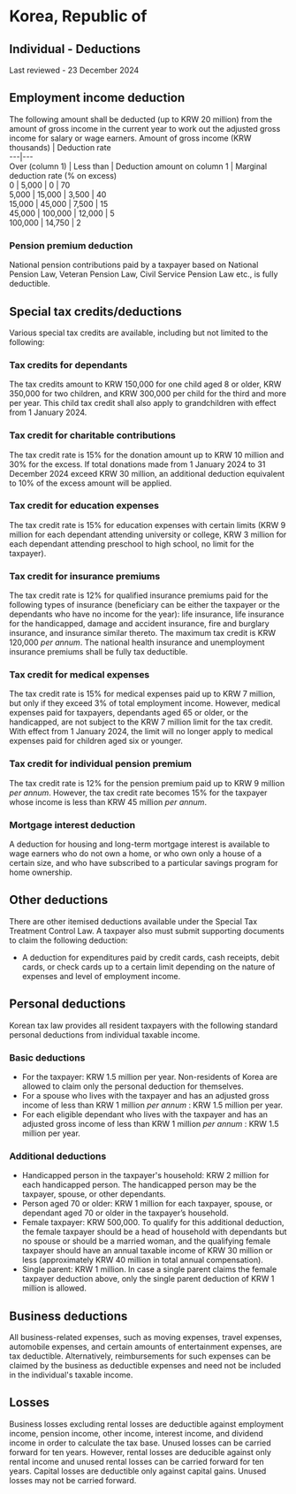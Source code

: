 # Korea, Republic of
## Individual - Deductions
Last reviewed - 23 December 2024
## Employment income deduction
The following amount shall be deducted (up to KRW 20 million) from the amount of gross income in the current year to work out the adjusted gross income for salary or wage earners.
Amount of gross income (KRW thousands) | Deduction rate  
---|---  
Over (column 1) | Less than | Deduction amount on column 1 | Marginal deduction rate (% on excess)  
0 | 5,000 | 0 | 70  
5,000 | 15,000 | 3,500 | 40  
15,000 | 45,000 | 7,500 | 15  
45,000 | 100,000 | 12,000 | 5  
100,000 | 14,750 | 2  
### Pension premium deduction
National pension contributions paid by a taxpayer based on National Pension Law, Veteran Pension Law, Civil Service Pension Law etc., is fully deductible.
## Special tax credits/deductions
Various special tax credits are available, including but not limited to the following:
### Tax credits for dependants
The tax credits amount to KRW 150,000 for one child aged 8 or older, KRW 350,000 for two children, and KRW 300,000 per child for the third and more per year. This child tax credit shall also apply to grandchildren with effect from 1 January 2024.
### Tax credit for charitable contributions
The tax credit rate is 15% for the donation amount up to KRW 10 million and 30% for the excess. If total donations made from 1 January 2024 to 31 December 2024 exceed KRW 30 million, an additional deduction equivalent to 10% of the excess amount will be applied.
### Tax credit for education expenses
The tax credit rate is 15% for education expenses with certain limits (KRW 9 million for each dependant attending university or college, KRW 3 million for each dependant attending preschool to high school, no limit for the taxpayer).
### Tax credit for insurance premiums
The tax credit rate is 12% for qualified insurance premiums paid for the following types of insurance (beneficiary can be either the taxpayer or the dependants who have no income for the year): life insurance, life insurance for the handicapped, damage and accident insurance, fire and burglary insurance, and insurance similar thereto. The maximum tax credit is KRW 120,000 _per annum_. The national health insurance and unemployment insurance premiums shall be fully tax deductible.
### Tax credit for medical expenses
The tax credit rate is 15% for medical expenses paid up to KRW 7 million, but only if they exceed 3% of total employment income. However, medical expenses paid for taxpayers, dependants aged 65 or older, or the handicapped, are not subject to the KRW 7 million limit for the tax credit. With effect from 1 January 2024, the limit will no longer apply to medical expenses paid for children aged six or younger.
### Tax credit for individual pension premium
The tax credit rate is 12% for the pension premium paid up to KRW 9 million _per annum_. However, the tax credit rate becomes 15% for the taxpayer whose income is less than KRW 45 million _per annum_.
### Mortgage interest deduction
A deduction for housing and long-term mortgage interest is available to wage earners who do not own a home, or who own only a house of a certain size, and who have subscribed to a particular savings program for home ownership.
## Other deductions
There are other itemised deductions available under the Special Tax Treatment Control Law. A taxpayer also must submit supporting documents to claim the following deduction:
  * A deduction for expenditures paid by credit cards, cash receipts, debit cards, or check cards up to a certain limit depending on the nature of expenses and level of employment income.


## Personal deductions
Korean tax law provides all resident taxpayers with the following standard personal deductions from individual taxable income.
### Basic deductions
  * For the taxpayer: KRW 1.5 million per year. Non-residents of Korea are allowed to claim only the personal deduction for themselves.
  * For a spouse who lives with the taxpayer and has an adjusted gross income of less than KRW 1 million _per annum_ : KRW 1.5 million per year.
  * For each eligible dependant who lives with the taxpayer and has an adjusted gross income of less than KRW 1 million _per annum_ : KRW 1.5 million per year.


### Additional deductions
  * Handicapped person in the taxpayer's household: KRW 2 million for each handicapped person. The handicapped person may be the taxpayer, spouse, or other dependants.
  * Person aged 70 or older: KRW 1 million for each taxpayer, spouse, or dependant aged 70 or older in the taxpayer’s household.
  * Female taxpayer: KRW 500,000. To qualify for this additional deduction, the female taxpayer should be a head of household with dependants but no spouse or should be a married woman, and the qualifying female taxpayer should have an annual taxable income of KRW 30 million or less (approximately KRW 40 million in total annual compensation).
  * Single parent: KRW 1 million. In case a single parent claims the female taxpayer deduction above, only the single parent deduction of KRW 1 million is allowed.


## Business deductions
All business-related expenses, such as moving expenses, travel expenses, automobile expenses, and certain amounts of entertainment expenses, are tax deductible. Alternatively, reimbursements for such expenses can be claimed by the business as deductible expenses and need not be included in the individual's taxable income.
## Losses
Business losses excluding rental losses are deductible against employment income, pension income, other income, interest income, and dividend income in order to calculate the tax base. Unused losses can be carried forward for ten years. However, rental losses are deducible against only rental income and unused rental losses can be carried forward for ten years.
Capital losses are deductible only against capital gains. Unused losses may not be carried forward.
